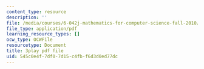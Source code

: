 ```yaml
---
content_type: resource
description: ''
file: /media/courses/6-042j-mathematics-for-computer-science-fall-2010/545c0e4f7df07d15c4fbf6d3d0ed77dc_09yIb3VHhMI.pdf
file_type: application/pdf
learning_resource_types: []
ocw_type: OCWFile
resourcetype: Document
title: 3play pdf file
uid: 545c0e4f-7df0-7d15-c4fb-f6d3d0ed77dc
---
```

